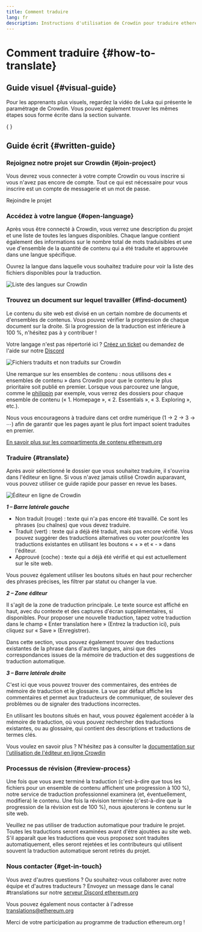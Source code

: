 ```yaml
---
title: Comment traduire
lang: fr
description: Instructions d'utilisation de Crowdin pour traduire ethereum.org
---
```


# Comment traduire \{#how-to-translate}

## Guide visuel \{#visual-guide}

Pour les apprenants plus visuels, regardez la vidéo de Luka qui présente le paramétrage de Crowdin. Vous pouvez également trouver les mêmes étapes sous forme écrite dans la section suivante.

{
	<YouTube id="Ii7bYhanLs4" />
}

## Guide écrit \{#written-guide}

### Rejoignez notre projet sur Crowdin \{#join-project}

Vous devrez vous connecter à votre compte Crowdin ou vous inscrire si vous n'avez pas encore de compte. Tout ce qui est nécessaire pour vous inscrire est un compte de messagerie et un mot de passe.

<ButtonLink to="https://crowdin.com/project/ethereum-org/">
  Rejoindre le projet
</ButtonLink>

### Accédez à votre langue \{#open-language}

Après vous être connecté à Crowdin, vous verrez une description du projet et une liste de toutes les langues disponibles. Chaque langue contient également des informations sur le nombre total de mots traduisibles et une vue d'ensemble de la quantité de contenu qui a été traduite et approuvée dans une langue spécifique.

Ouvrez la langue dans laquelle vous souhaitez traduire pour voir la liste des fichiers disponibles pour la traduction.

![Liste des langues sur Crowdin](./list-of-languages.png)

### Trouvez un document sur lequel travailler \{#find-document}

Le contenu du site web est divisé en un certain nombre de documents et d'ensembles de contenus. Vous pouvez vérifier la progression de chaque document sur la droite. Si la progression de la traduction est inférieure à 100 %, n'hésitez pas à y contribuer !

Votre langage n'est pas répertorié ici ? [Créez un ticket](https://github.com/ethereum/ethereum-org-website/issues/new/choose) ou demandez de l'aide sur notre [Discord](/discord/)

![Fichiers traduits et non traduits sur Crowdin](./crowdin-files.png)

Une remarque sur les ensembles de contenu : nous utilisons des « ensembles de contenu » dans Crowdin pour que le contenu le plus prioritaire soit publié en premier. Lorsque vous parcourez une langue, comme le [philippin](https://crowdin.com/project/ethereum-org/fil#) par exemple, vous verrez des dossiers pour chaque ensemble de contenu (« 1. Homepage », « 2. Essentials », « 3. Exploring », etc.).

Nous vous encourageons à traduire dans cet ordre numérique (1 → 2 → 3 → ⋯) afin de garantir que les pages ayant le plus fort impact soient traduites en premier.

[En savoir plus sur les compartiments de contenu ethereum.org](/contributing/translation-program/content-buckets/)

### Traduire \{#translate}

Après avoir sélectionné le dossier que vous souhaitez traduire, il s'ouvrira dans l'éditeur en ligne. Si vous n'avez jamais utilisé Crowdin auparavant, vous pouvez utiliser ce guide rapide pour passer en revue les bases.

![Éditeur en ligne de Crowdin](./online-editor.png)

**_1 – Barre latérale gauche_**

- Non traduit (rouge) : texte qui n'a pas encore été travaillé. Ce sont les phrases (ou chaînes) que vous devez traduire.
- Traduit (vert) : texte qui a déjà été traduit, mais pas encore vérifié. Vous pouvez suggérer des traductions alternatives ou voter pour/contre les traductions existantes en utilisant les boutons « + » et « - » dans l'éditeur.
- Approuvé (coche) : texte qui a déjà été vérifié et qui est actuellement sur le site web.

Vous pouvez également utiliser les boutons situés en haut pour rechercher des phrases précises, les filtrer par statut ou changer la vue.

**_2 – Zone éditeur_**

Il s'agit de la zone de traduction principale. Le texte source est affiché en haut, avec du contexte et des captures d'écran supplémentaires, si disponibles. Pour proposer une nouvelle traduction, tapez votre traduction dans le champ « Enter translation here » (Entrez la traduction ici), puis cliquez sur « Save » (Enregistrer).

Dans cette section, vous pouvez également trouver des traductions existantes de la phrase dans d'autres langues, ainsi que des correspondances issues de la mémoire de traduction et des suggestions de traduction automatique.

**_3 – Barre latérale droite_**

C'est ici que vous pouvez trouver des commentaires, des entrées de mémoire de traduction et le glossaire. La vue par défaut affiche les commentaires et permet aux traducteurs de communiquer, de soulever des problèmes ou de signaler des traductions incorrectes.

En utilisant les boutons situés en haut, vous pouvez également accéder à la mémoire de traduction, où vous pouvez rechercher des traductions existantes, ou au glossaire, qui contient des descriptions et traductions de termes clés.

Vous voulez en savoir plus ? N'hésitez pas à consulter la [documentation sur l'utilisation de l'éditeur en ligne Crowdin](https://support.crowdin.com/online-editor/)

### Processus de révision \{#review-process}

Une fois que vous avez terminé la traduction (c'est-à-dire que tous les fichiers pour un ensemble de contenu affichent une progression à 100 %), notre service de traduction professionnel examinera (et, éventuellement, modifiera) le contenu. Une fois la révision terminée (c'est-à-dire que la progression de la révision est de 100 %), nous ajouterons le contenu sur le site web.

<InfoBanner shouldCenter emoji=":warning:">
  Veuillez ne pas utiliser de traduction automatique pour traduire le projet. Toutes les traductions seront examinées avant d'être ajoutées au site web. S'il apparaît que les traductions que vous proposez sont traduites automatiquement, elles seront rejetées et les contributeurs qui utilisent souvent la traduction automatique seront retirés du projet.
</InfoBanner>

### Nous contacter \{#get-in-touch}

Vous avez d'autres questions ? Ou souhaitez-vous collaborer avec notre équipe et d'autres traducteurs ? Envoyez un message dans le canal #translations sur notre [serveur Discord ethereum.org](/discord/)

Vous pouvez également nous contacter à l'adresse translations@ethereum.org

Merci de votre participation au programme de traduction ethereum.org !
